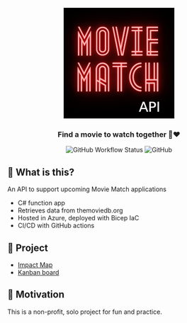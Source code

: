 <div align="center">

![Movie Match API](readme-images/MovieMatchAPI-Logo-250x250.png)

### Find a movie to watch together 🎥❤️

![GitHub Workflow Status](https://img.shields.io/github/workflow/status/DanielRobinsonSoftware/movie-match-api/Deploy?style=plastic)
![GitHub](https://img.shields.io/github/license/DanielRobinsonSoftware/movie-match-api?style=plastic)
</div>

## 🤔 What is this?
An API to support upcoming Movie Match applications
- C# function app
- Retrieves data from themoviedb.org
- Hosted in Azure, deployed with Bicep IaC
- CI/CD with GitHub actions

## 📝 Project
- [Impact Map](https://github.com/DanielRobinsonSoftware?tab=projects)
- [Kanban board](https://github.com/users/DanielRobinsonSoftware/projects/1)

## 🤷 Motivation
This is a non-profit, solo project for fun and practice.
